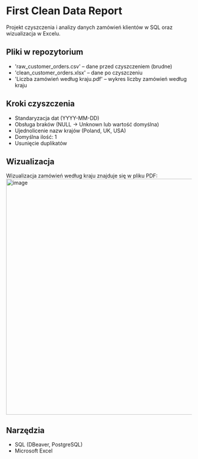 # First Clean Data Report

Projekt czyszczenia i analizy danych zamówień klientów w SQL oraz wizualizacja w Excelu.

## Pliki w repozytorium

- 'raw_customer_orders.csv' – dane przed czyszczeniem (brudne)
- 'clean_customer_orders.xlsx' – dane po czyszczeniu
- 'Liczba zamówień według kraju.pdf' – wykres liczby zamówień według kraju

## Kroki czyszczenia

- Standaryzacja dat (YYYY-MM-DD)
- Obsługa braków (NULL → Unknown lub wartość domyślna)
- Ujednolicenie nazw krajów (Poland, UK, USA)
- Domyślna ilość: 1
- Usunięcie duplikatów

## Wizualizacja

Wizualizacja zamówień według kraju znajduje się w pliku PDF:  
<img width="905" height="639" alt="image" src="https://github.com/user-attachments/assets/94adc49b-22aa-4ef9-99aa-6b0b3dfe139e" />


## Narzędzia

- SQL (DBeaver, PostgreSQL)
- Microsoft Excel
